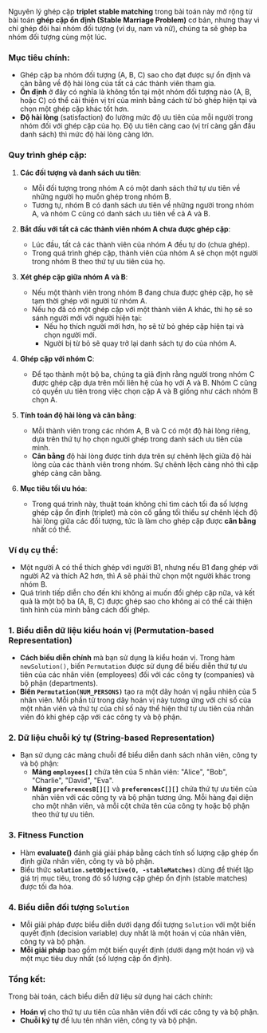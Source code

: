 Nguyên lý ghép cặp **triplet stable matching** trong bài toán này mở rộng từ bài toán **ghép cặp ổn định (Stable Marriage Problem)** cơ bản, nhưng thay vì chỉ ghép đôi hai nhóm đối tượng (ví dụ, nam và nữ), chúng ta sẽ ghép ba nhóm đối tượng cùng một lúc.

### Mục tiêu chính:
- Ghép cặp ba nhóm đối tượng (A, B, C) sao cho đạt được sự ổn định và cân bằng về độ hài lòng của tất cả các thành viên tham gia.
- **Ổn định** ở đây có nghĩa là không tồn tại một nhóm đối tượng nào (A, B, hoặc C) có thể cải thiện vị trí của mình bằng cách từ bỏ ghép hiện tại và chọn một ghép cặp khác tốt hơn.
- **Độ hài lòng** (satisfaction) đo lường mức độ ưu tiên của mỗi người trong nhóm đối với ghép cặp của họ. Độ ưu tiên càng cao (vị trí càng gần đầu danh sách) thì mức độ hài lòng càng lớn.

### Quy trình ghép cặp:

1. **Các đối tượng và danh sách ưu tiên**:
   - Mỗi đối tượng trong nhóm A có một danh sách thứ tự ưu tiên về những người họ muốn ghép trong nhóm B.
   - Tương tự, nhóm B có danh sách ưu tiên về những người trong nhóm A, và nhóm C cũng có danh sách ưu tiên về cả A và B.

2. **Bắt đầu với tất cả các thành viên nhóm A chưa được ghép cặp**:
   - Lúc đầu, tất cả các thành viên của nhóm A đều tự do (chưa ghép).
   - Trong quá trình ghép cặp, thành viên của nhóm A sẽ chọn một người trong nhóm B theo thứ tự ưu tiên của họ.

3. **Xét ghép cặp giữa nhóm A và B**:
   - Nếu một thành viên trong nhóm B đang chưa được ghép cặp, họ sẽ tạm thời ghép với người từ nhóm A.
   - Nếu họ đã có một ghép cặp với một thành viên A khác, thì họ sẽ so sánh người mới với người hiện tại:
     - Nếu họ thích người mới hơn, họ sẽ từ bỏ ghép cặp hiện tại và chọn người mới.
     - Người bị từ bỏ sẽ quay trở lại danh sách tự do của nhóm A.

4. **Ghép cặp với nhóm C**:
   - Để tạo thành một bộ ba, chúng ta giả định rằng người trong nhóm C được ghép cặp dựa trên mối liên hệ của họ với A và B. Nhóm C cũng có quyền ưu tiên trong việc chọn cặp A và B giống như cách nhóm B chọn A.
   
5. **Tính toán độ hài lòng và cân bằng**:
   - Mỗi thành viên trong các nhóm A, B và C có một độ hài lòng riêng, dựa trên thứ tự họ chọn người ghép trong danh sách ưu tiên của mình.
   - **Cân bằng** độ hài lòng được tính dựa trên sự chênh lệch giữa độ hài lòng của các thành viên trong nhóm. Sự chênh lệch càng nhỏ thì cặp ghép càng cân bằng.

6. **Mục tiêu tối ưu hóa**:
   - Trong quá trình này, thuật toán không chỉ tìm cách tối đa số lượng ghép cặp ổn định (triplet) mà còn cố gắng tối thiểu sự chênh lệch độ hài lòng giữa các đối tượng, tức là làm cho ghép cặp được **cân bằng** nhất có thể.

### Ví dụ cụ thể:
- Một người A có thể thích ghép với người B1, nhưng nếu B1 đang ghép với người A2 và thích A2 hơn, thì A sẽ phải thử chọn một người khác trong nhóm B.
- Quá trình tiếp diễn cho đến khi không ai muốn đổi ghép cặp nữa, và kết quả là một bộ ba (A, B, C) được ghép sao cho không ai có thể cải thiện tình hình của mình bằng cách đổi ghép.



### 1. **Biểu diễn dữ liệu kiểu hoán vị (Permutation-based Representation)**
   - **Cách biểu diễn chính** mà bạn sử dụng là kiểu hoán vị. Trong hàm `newSolution()`, biến `Permutation` được sử dụng để biểu diễn thứ tự ưu tiên của các nhân viên (employees) đối với các công ty (companies) và bộ phận (departments). 
   - **Biến `Permutation(NUM_PERSONS)`** tạo ra một dãy hoán vị ngẫu nhiên của 5 nhân viên. Mỗi phần tử trong dãy hoán vị này tương ứng với chỉ số của một nhân viên và thứ tự của chỉ số này thể hiện thứ tự ưu tiên của nhân viên đó khi ghép cặp với các công ty và bộ phận.

### 2. **Dữ liệu chuỗi ký tự (String-based Representation)**
   - Bạn sử dụng các mảng chuỗi để biểu diễn danh sách nhân viên, công ty và bộ phận:
     - **Mảng `employees[]`** chứa tên của 5 nhân viên: "Alice", "Bob", "Charlie", "David", "Eva".
     - **Mảng `preferencesB[][]`** và **`preferencesC[][]`** chứa thứ tự ưu tiên của nhân viên với các công ty và bộ phận tương ứng. Mỗi hàng đại diện cho một nhân viên, và mỗi cột chứa tên của công ty hoặc bộ phận theo thứ tự ưu tiên.
   
### 3. **Fitness Function**
   - Hàm **evaluate()** đánh giá giải pháp bằng cách tính số lượng cặp ghép ổn định giữa nhân viên, công ty và bộ phận.
   - Biểu thức **`solution.setObjective(0, -stableMatches)`** dùng để thiết lập giá trị mục tiêu, trong đó số lượng cặp ghép ổn định (stable matches) được tối đa hóa.

### 4. **Biểu diễn đối tượng `Solution`**
   - Mỗi giải pháp được biểu diễn dưới dạng đối tượng `Solution` với một biến quyết định (decision variable) duy nhất là một hoán vị của nhân viên, công ty và bộ phận. 
   - **Mỗi giải pháp** bao gồm một biến quyết định (dưới dạng một hoán vị) và một mục tiêu duy nhất (số lượng cặp ổn định).

### Tổng kết:
Trong bài toán, cách biểu diễn dữ liệu sử dụng hai cách chính: 
- **Hoán vị** cho thứ tự ưu tiên của nhân viên đối với các công ty và bộ phận.
- **Chuỗi ký tự** để lưu tên nhân viên, công ty và bộ phận.
